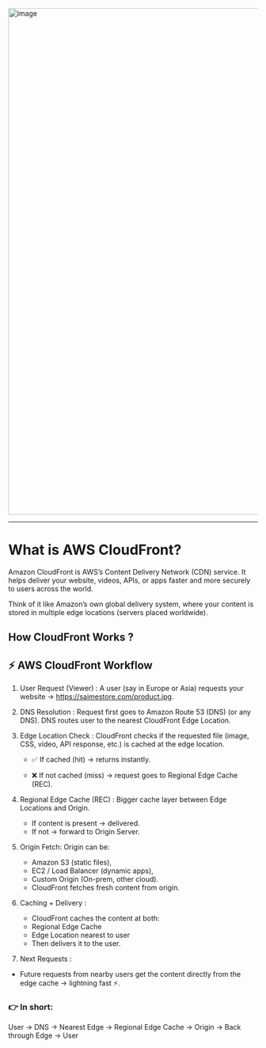 <img width="1536" height="1024" alt="image" src="https://github.com/user-attachments/assets/6be50800-be2b-464b-86cd-fb981e4991cf" />

---
# What is AWS CloudFront?

Amazon CloudFront is AWS’s Content Delivery Network (CDN) service.
It helps deliver your website, videos, APIs, or apps faster and more securely to users across the world.

Think of it like Amazon’s own global delivery system, where your content is stored in multiple edge locations (servers placed worldwide).

## How CloudFront Works ?

## ⚡ AWS CloudFront Workflow

1. User Request (Viewer) : A user (say in Europe or Asia) requests your website → https://saimestore.com/product.jpg.

2. DNS Resolution : Request first goes to Amazon Route 53 (DNS) (or any DNS). DNS routes user to the nearest CloudFront Edge Location.

3. Edge Location Check : CloudFront checks if the requested file (image, CSS, video, API response, etc.) is cached at the edge location.
   - ✅ If cached (hit) → returns instantly.

   - ❌ If not cached (miss) → request goes to Regional Edge Cache (REC).

4. Regional Edge Cache (REC) : Bigger cache layer between Edge Locations and Origin.
   - If content is present → delivered.
   - If not → forward to Origin Server.

5. Origin Fetch:
   Origin can be:
   - Amazon S3 (static files),
   - EC2 / Load Balancer (dynamic apps),
   - Custom Origin (On-prem, other cloud).
   - CloudFront fetches fresh content from origin.

6. Caching + Delivery :
   - CloudFront caches the content at both:
   - Regional Edge Cache
   - Edge Location nearest to user
   - Then delivers it to the user.

7. Next Requests :
  - Future requests from nearby users get the content directly from the edge cache → lightning fast ⚡.

### 👉 In short:
User → DNS → Nearest Edge → Regional Edge Cache → Origin → Back through Edge → User 
